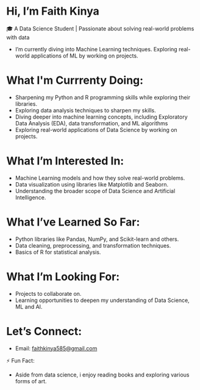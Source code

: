 # Hi, I’m Faith Kinya

🎓 A Data Science Student | Passionate about solving real-world problems with data
- I’m currently diving into Machine Learning techniques. Exploring real-world applications of ML by working on projects.

# What I'm Currrenty Doing:
- Sharpening my Python and R programming skills while exploring their libraries.
- Exploring data analysis techniques to sharpen my skills.  
- Diving deeper into machine learning concepts, including Exploratory Data Analysis (EDA), data transformation, and ML algorithms
- Exploring real-world applications of Data Science by working on projects.

# What I’m Interested In: 
- Machine Learning models and how they solve real-world problems.  
- Data visualization using libraries like Matplotlib and Seaborn.  
- Understanding the broader scope of Data Science and Artificial Intelligence.  

# What I’ve Learned So Far: 
- Python libraries like Pandas, NumPy, and Scikit-learn and others.  
- Data cleaning, preprocessing, and transformation techniques. 
- Basics of R for statistical analysis. 

# What I’m Looking For:  
- Projects to collaborate on.  
- Learning opportunities to deepen my understanding of Data Science, ML and AI.  

# Let’s Connect:  
- Email: faithkinya585@gmail.com  
  

⚡ Fun Fact:
- Aside from data science, i enjoy reading books and exploring various forms of art.
